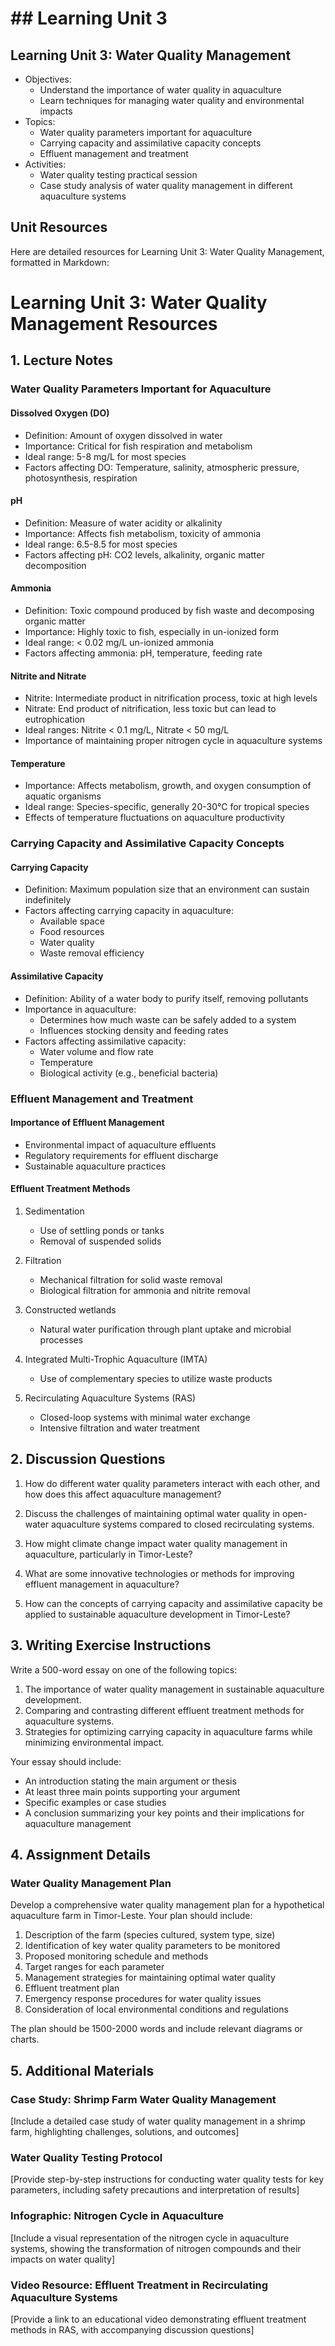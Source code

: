 # ## Learning Unit 3

## Learning Unit 3: Water Quality Management
- Objectives:
  * Understand the importance of water quality in aquaculture
  * Learn techniques for managing water quality and environmental impacts
- Topics:
  * Water quality parameters important for aquaculture
  * Carrying capacity and assimilative capacity concepts
  * Effluent management and treatment
- Activities:
  * Water quality testing practical session
  * Case study analysis of water quality management in different aquaculture systems

## Unit Resources

Here are detailed resources for Learning Unit 3: Water Quality Management, formatted in Markdown:

# Learning Unit 3: Water Quality Management Resources

## 1. Lecture Notes

### Water Quality Parameters Important for Aquaculture

#### Dissolved Oxygen (DO)
- Definition: Amount of oxygen dissolved in water
- Importance: Critical for fish respiration and metabolism
- Ideal range: 5-8 mg/L for most species
- Factors affecting DO: Temperature, salinity, atmospheric pressure, photosynthesis, respiration

#### pH
- Definition: Measure of water acidity or alkalinity
- Importance: Affects fish metabolism, toxicity of ammonia
- Ideal range: 6.5-8.5 for most species
- Factors affecting pH: CO2 levels, alkalinity, organic matter decomposition

#### Ammonia
- Definition: Toxic compound produced by fish waste and decomposing organic matter
- Importance: Highly toxic to fish, especially in un-ionized form
- Ideal range: < 0.02 mg/L un-ionized ammonia
- Factors affecting ammonia: pH, temperature, feeding rate

#### Nitrite and Nitrate
- Nitrite: Intermediate product in nitrification process, toxic at high levels
- Nitrate: End product of nitrification, less toxic but can lead to eutrophication
- Ideal ranges: Nitrite < 0.1 mg/L, Nitrate < 50 mg/L
- Importance of maintaining proper nitrogen cycle in aquaculture systems

#### Temperature
- Importance: Affects metabolism, growth, and oxygen consumption of aquatic organisms
- Ideal range: Species-specific, generally 20-30°C for tropical species
- Effects of temperature fluctuations on aquaculture productivity

### Carrying Capacity and Assimilative Capacity Concepts

#### Carrying Capacity
- Definition: Maximum population size that an environment can sustain indefinitely
- Factors affecting carrying capacity in aquaculture:
  * Available space
  * Food resources
  * Water quality
  * Waste removal efficiency

#### Assimilative Capacity
- Definition: Ability of a water body to purify itself, removing pollutants
- Importance in aquaculture:
  * Determines how much waste can be safely added to a system
  * Influences stocking density and feeding rates
- Factors affecting assimilative capacity:
  * Water volume and flow rate
  * Temperature
  * Biological activity (e.g., beneficial bacteria)

### Effluent Management and Treatment

#### Importance of Effluent Management
- Environmental impact of aquaculture effluents
- Regulatory requirements for effluent discharge
- Sustainable aquaculture practices

#### Effluent Treatment Methods
1. Sedimentation
   - Use of settling ponds or tanks
   - Removal of suspended solids

2. Filtration
   - Mechanical filtration for solid waste removal
   - Biological filtration for ammonia and nitrite removal

3. Constructed wetlands
   - Natural water purification through plant uptake and microbial processes

4. Integrated Multi-Trophic Aquaculture (IMTA)
   - Use of complementary species to utilize waste products

5. Recirculating Aquaculture Systems (RAS)
   - Closed-loop systems with minimal water exchange
   - Intensive filtration and water treatment

## 2. Discussion Questions

1. How do different water quality parameters interact with each other, and how does this affect aquaculture management?

2. Discuss the challenges of maintaining optimal water quality in open-water aquaculture systems compared to closed recirculating systems.

3. How might climate change impact water quality management in aquaculture, particularly in Timor-Leste?

4. What are some innovative technologies or methods for improving effluent management in aquaculture?

5. How can the concepts of carrying capacity and assimilative capacity be applied to sustainable aquaculture development in Timor-Leste?

## 3. Writing Exercise Instructions

Write a 500-word essay on one of the following topics:

1. The importance of water quality management in sustainable aquaculture development.
2. Comparing and contrasting different effluent treatment methods for aquaculture systems.
3. Strategies for optimizing carrying capacity in aquaculture farms while minimizing environmental impact.

Your essay should include:
- An introduction stating the main argument or thesis
- At least three main points supporting your argument
- Specific examples or case studies
- A conclusion summarizing your key points and their implications for aquaculture management

## 4. Assignment Details

### Water Quality Management Plan

Develop a comprehensive water quality management plan for a hypothetical aquaculture farm in Timor-Leste. Your plan should include:

1. Description of the farm (species cultured, system type, size)
2. Identification of key water quality parameters to be monitored
3. Proposed monitoring schedule and methods
4. Target ranges for each parameter
5. Management strategies for maintaining optimal water quality
6. Effluent treatment plan
7. Emergency response procedures for water quality issues
8. Consideration of local environmental conditions and regulations

The plan should be 1500-2000 words and include relevant diagrams or charts.

## 5. Additional Materials

### Case Study: Shrimp Farm Water Quality Management

[Include a detailed case study of water quality management in a shrimp farm, highlighting challenges, solutions, and outcomes]

### Water Quality Testing Protocol

[Provide step-by-step instructions for conducting water quality tests for key parameters, including safety precautions and interpretation of results]

### Infographic: Nitrogen Cycle in Aquaculture

[Include a visual representation of the nitrogen cycle in aquaculture systems, showing the transformation of nitrogen compounds and their impacts on water quality]

### Video Resource: Effluent Treatment in Recirculating Aquaculture Systems

[Provide a link to an educational video demonstrating effluent treatment methods in RAS, with accompanying discussion questions]